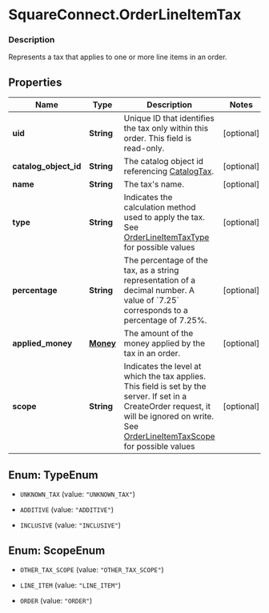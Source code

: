 # SquareConnect.OrderLineItemTax

### Description

Represents a tax that applies to one or more line items in an order.

## Properties
Name | Type | Description | Notes
------------ | ------------- | ------------- | -------------
**uid** | **String** | Unique ID that identifies the tax only within this order.  This field is read-only. | [optional] 
**catalog_object_id** | **String** | The catalog object id referencing [CatalogTax](#type-catalogtax). | [optional] 
**name** | **String** | The tax&#39;s name. | [optional] 
**type** | **String** | Indicates the calculation method used to apply the tax. See [OrderLineItemTaxType](#type-orderlineitemtaxtype) for possible values | [optional] 
**percentage** | **String** | The percentage of the tax, as a string representation of a decimal number.  A value of &#x60;7.25&#x60; corresponds to a percentage of 7.25%. | [optional] 
**applied_money** | [**Money**](Money.md) | The amount of the money applied by the tax in an order. | [optional] 
**scope** | **String** | Indicates the level at which the tax applies. This field is set by the server. If set in a CreateOrder request, it will be ignored on write. See [OrderLineItemTaxScope](#type-orderlineitemtaxscope) for possible values | [optional] 


<a name="TypeEnum"></a>
## Enum: TypeEnum


* `UNKNOWN_TAX` (value: `"UNKNOWN_TAX"`)

* `ADDITIVE` (value: `"ADDITIVE"`)

* `INCLUSIVE` (value: `"INCLUSIVE"`)




<a name="ScopeEnum"></a>
## Enum: ScopeEnum


* `OTHER_TAX_SCOPE` (value: `"OTHER_TAX_SCOPE"`)

* `LINE_ITEM` (value: `"LINE_ITEM"`)

* `ORDER` (value: `"ORDER"`)




